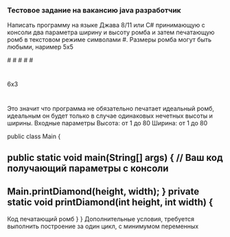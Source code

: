 ### Тестовое задание на вакансию java разработчик

Написать программу на языке Джава 8/11 или С# принимающую с консоли два параметра ширину
и высоту ромба и затем печатающую ромб в текстовом режиме символами #.
Размеры ромба могут быть любыми, наример
5x5

\#
\# #
\# #
# #
#

6x3
#
##
# #
# #
##
#
Это значит что программа не обязательно печатает идеальный ромб,
идеальным он будет только в случае одинаковых нечетных высоты и
ширины.
Входные параметры
Высота: от 1 до 80
Ширина: от 1 до 80

public class Main {

public static void main(String[] args)
{
// Ваш код получающий параметры с консоли
---
Main.printDiamond(height, width);
}
private static void printDiamond(int height, int width)
{
---
Код печатающий ромб
}
}
Дополнительные условия, требуется выполнить построение за один цикл, с
минимумом переменных
